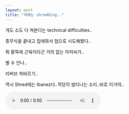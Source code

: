 ```yaml
---
layout: post
title: "새해는 shredding.."
---
```


개도 소도 다 쳐본다는 technical difficulties..

종무식을 끝내고 집에와서 첨으로 시도해봤다..

뭐 팔뚝에 근육이라곤 거의 없는 아저씨가..

별 수 인나..

리버브 쳐바르기..

역시 Shred에는 Ibanez다..적당히 쌈티나는 소리..바로 이거야..

<audio src="/assets/images/dd3bed151c9c99b7ada2ecbf012d9ed9.mp3" controls preload></audio>


